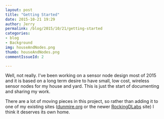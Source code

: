 ```yaml
---
layout: post
title: "Getting Started"
date: 2015-10-21 19:29
author: Jerry
permalink: /blog/2015/10/21/getting-started
categories:
- blog
- Background
img: houseAndNodes.png
thumb: houseAndNodes.png
commentIssueId: 2

---
```

Well, not really. I've been working on a sensor node design most of
2015 and it is based on a long term desire to have small, low cost,
wireless sensor nodes for my house and yard. This is just the start of
documenting and sharing my work.

There are a lot of moving pieces in this project, so rather than adding
it to one of my existing sites ([dunmire.org][dunmire_org] or the newer
[RockingDLabs][rockingdlabs] site) I think it deserves its own home.

[dunmire_org]: http://www.dunmire.org
[rockingdlabs]: http://rockingdlabs.dunmire.org

